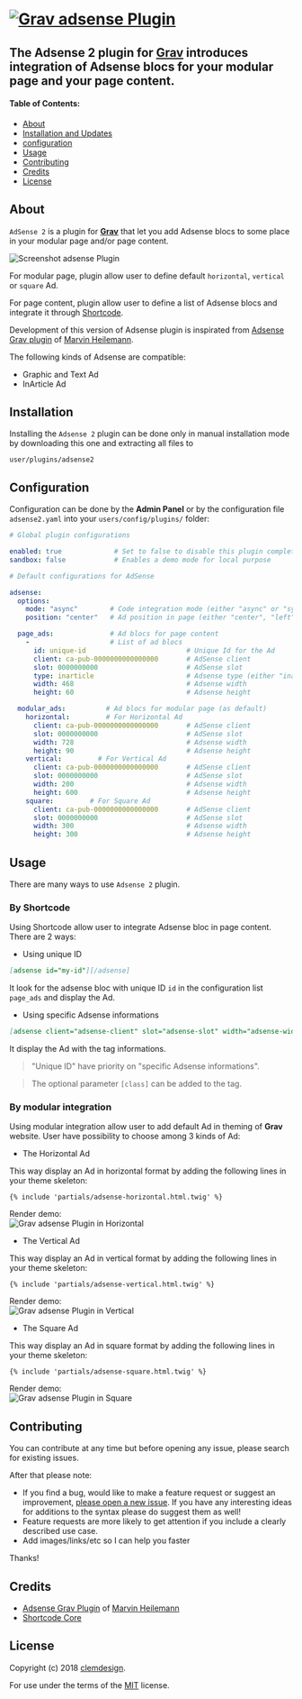 # [![Grav adsense Plugin](assets/logo.png)][project]

## The **Adsense 2** plugin for [Grav](https://getgrav.org) introduces integration of Adsense blocs for your modular page and your page content.

#### Table of Contents:

-   [About](#about)
-   [Installation and Updates](#installation-and-updates)
-   [configuration](#configuration)
-   [Usage](#usage)
-   [Contributing](#contributing)
-   [Credits](#credits)
-   [License](#license)

## About

`AdSense 2` is a plugin for [**Grav**](http://getgrav.org) that let you add Adsense blocs to some place in your modular page and/or page content. 

![Screenshot adsense Plugin](assets/screenshot.png "AdSense Preview")

For modular page, plugin allow user to define default `horizontal`, `vertical` or `square` Ad.

For page content, plugin allow user to define a list of Adsense blocs and integrate it through [Shortcode](https://github.com/getgrav/grav-plugin-shortcode-core).

Development of this version of Adsense plugin is inspirated from [Adsense Grav plugin](https://github.com/muuvmuuv/grav-plugin-adsense) of [Marvin Heilemann](https://github.com/muuvmuuv/).

The following kinds of Adsense are compatible:
- Graphic and Text Ad
- InArticle Ad

## Installation

Installing the `Adsense 2` plugin can be done only in manual installation mode by downloading this one and extracting all files to

    user/plugins/adsense2

## Configuration

Configuration can be done by the **Admin Panel** or by the configuration file `adsense2.yaml` into your `users/config/plugins/` folder:

```yaml
# Global plugin configurations

enabled: true             # Set to false to disable this plugin completely
sandbox: false            # Enables a demo mode for local purpose

# Default configurations for AdSense

adsense:
  options:
    mode: "async"        # Code integration mode (either "async" or "sync")
    position: "center"   # Ad position in page (either "center", "left" or "right")

  page_ads:              # Ad blocs for page content
    -                    # List of ad blocs
      id: unique-id                         # Unique Id for the Ad
      client: ca-pub-0000000000000000       # AdSense client
      slot: 0000000000                      # AdSense slot
      type: inarticle                       # Adsense type (either "inarticle" or "normal")
      width: 468                            # Adsense width
      height: 60                            # Adsense height

  modular_ads:          # Ad blocs for modular page (as default)
    horizontal:         # For Horizontal Ad
      client: ca-pub-0000000000000000       # AdSense client
      slot: 0000000000                      # AdSense slot
      width: 728                            # Adsense width
      height: 90                            # Adsense height
    vertical:         # For Vertical Ad
      client: ca-pub-0000000000000000       # AdSense client
      slot: 0000000000                      # AdSense slot
      width: 200                            # Adsense width
      height: 600                           # Adsense height
    square:         # For Square Ad
      client: ca-pub-0000000000000000       # AdSense client
      slot: 0000000000                      # AdSense slot
      width: 300                            # Adsense width
      height: 300                           # Adsense height
```

## Usage

There are many ways to use `Adsense 2` plugin.

### By Shortcode

Using Shortcode allow user to integrate Adsense bloc in page content. There are 2 ways:

- Using unique ID

```md
[adsense id="my-id"][/adsense]
```

It look for the adsense bloc with unique ID  `id` in the configuration list `page_ads` and display the Ad.

- Using specific Adsense informations

```md
[adsense client="adsense-client" slot="adsense-slot" width="adsense-width" height="adsense-height"][/adsense]
```

It display the Ad with the tag informations. 

> "Unique ID" have priority on "specific Adsense informations".

> The optional parameter `[class]` can be added to the tag.

### By modular integration

Using modular integration allow user to add default Ad in theming of **Grav** website. User have possibility to choose among 3 kinds of Ad:

- The Horizontal Ad

This way display an Ad in horizontal format by adding the following lines in your theme skeleton:

```twig
{% include 'partials/adsense-horizontal.html.twig' %}
```

Render demo:  
![Grav adsense Plugin in Horizontal](assets/img/sandy_horizontal.png)

- The Vertical Ad

This way display an Ad in vertical format by adding the following lines in your theme skeleton:

```twig
{% include 'partials/adsense-vertical.html.twig' %}
```

Render demo:  
![Grav adsense Plugin in Vertical](assets/img/sandy_vertical.png)

- The Square Ad

This way display an Ad in square format by adding the following lines in your theme skeleton:

```twig
{% include 'partials/adsense-square.html.twig' %}
```

Render demo:  
![Grav adsense Plugin in Square](assets/img/sandy_square.png)

## Contributing

You can contribute at any time but before opening any issue, please search for existing issues.

After that please note:

-   If you find a bug, would like to make a feature request or suggest an improvement, [please open a new issue][issues]. If you have any interesting ideas for additions to the syntax please do suggest them as well!
-   Feature requests are more likely to get attention if you include a clearly described use case.
-   Add images/links/etc so I can help you faster

Thanks!

## Credits

- [Adsense Grav Plugin](https://github.com/muuvmuuv/grav-plugin-adsense) of [Marvin Heilemann](https://github.com/muuvmuuv/)
- [Shortcode Core](https://github.com/getgrav/grav-plugin-shortcode-core)

## License

Copyright (c) 2018 [clemdesign][github].

For use under the terms of the [MIT][mit-license] license.

[github]: https://github.com/clemdesign/ "GitHub account from Clemdesign"

[mit-license]: http://www.opensource.org/licenses/mit-license.php "MIT license"

[project]: https://github.com/clemdesign/grav-plugin-adsense2

[issues]: https://github.com/clemdesign/grav-plugin-adsense2/issues "GitHub Issues for Grav Adsense 2 Plugin"

